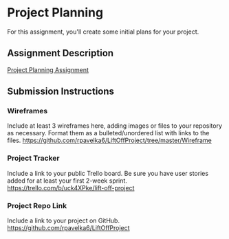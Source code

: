 # Project Planning
For this assignment, you'll create some initial plans for your project.

## Assignment Description
[Project Planning Assignment](https://education.launchcode.org/liftoff/modules/assignments/project-planning)

## Submission Instructions

### Wireframes

Include at least 3 wireframes here, adding images or files to your repository as necessary. Format them as a bulleted/unordered list with links to the files.
https://github.com/rpavelka6/LiftOffProject/tree/master/Wireframe

### Project Tracker

Include a link to your public Trello board. Be sure you have user stories added for at least your first 2-week sprint.
https://trello.com/b/uck4XPke/lift-off-project

### Project Repo Link

Include a link to your project on GitHub.
https://github.com/rpavelka6/LiftOffProject
